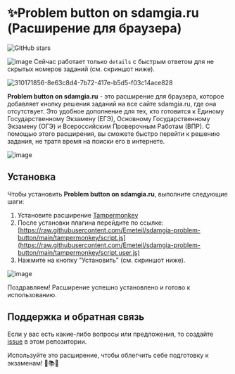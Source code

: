 # ✨Problem button on sdamgia.ru (Расширение для браузера)

![GitHub stars](https://img.shields.io/github/stars/Emeteil/sdamgia-problem-button.svg?style=social&label=Star&maxAge=2592000)

![image](http://lifehackov.ru/uploads/65e73b6f84953.svg)
Сейчас работает только `details` с быстрым ответом для не скрытых номеров заданий (см. скриншот ниже).

![310171856-8e63c8d4-7b72-417e-b5d5-f03c14ace828](https://github.com/Emeteil/sdamgia-problem-button/assets/94739287/a90183dd-9b14-4744-99ec-50bf8aee173e)

**Problem button on sdamgia.ru** - это расширение для браузера, которое добавляет кнопку решения заданий на все сайте sdamgia.ru, где она отсутствует. Это удобное дополнение для тех, кто готовится к Единому Государственному Экзамену (ЕГЭ), Основному Государственному Экзамену (ОГЭ) и Всероссийским Проверочным Работам (ВПР). С помощью этого расширения, вы сможете быстро перейти к решению задания, не тратя время на поиски его в интернете.

![image](https://github.com/Emeteil/sdamgia-problem-button/assets/94739287/bd188e38-e756-403f-9a82-10991bd606fd)

## Установка

Чтобы установить **Problem button on sdamgia.ru**, выполните следующие шаги:

1. Установите расширение [Tampermonkey](https://chromewebstore.google.com/detail/tampermonkey/dhdgffkkebhmkfjojejmpbldmpobfkfo)
2. После установки плагина перейдите по ссылке: [https://raw.githubusercontent.com/Emeteil/sdamgia-problem-button/main/tampermonkey/script.js](https://raw.githubusercontent.com/Emeteil/sdamgia-problem-button/main/tampermonkey/script.user.js)
3. Нажмите на кнопку "Установить" (см. скриншот ниже).

![image](https://github.com/Emeteil/sdamgia-problem-button/assets/94739287/4ec73748-9baa-4aab-8706-46ecdc3834b5)

Поздравляем! Расширение успешно установлено и готово к использованию.

## Поддержка и обратная связь

Если у вас есть какие-либо вопросы или предложения, то создайте [issue](https://github.com/Emeteil/sdamgia-problem-button/issues) в этом репозитории.

Используйте это расширение, чтобы облегчить себе подготовку к экзаменам! 💪📚🚀
